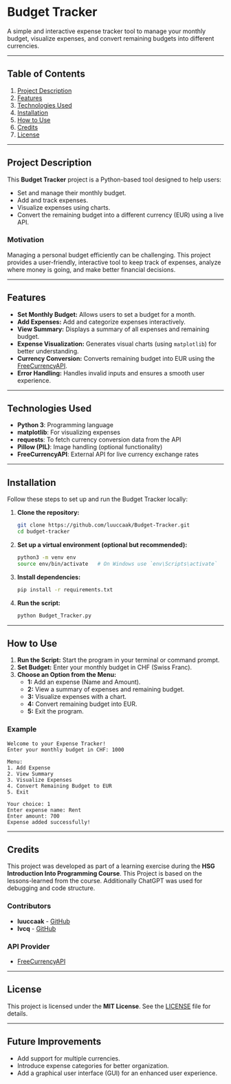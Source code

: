 # Budget Tracker

A simple and interactive expense tracker tool to manage your monthly budget, visualize expenses, and convert remaining budgets into different currencies.

---

## Table of Contents
1. [Project Description](#project-description)
2. [Features](#features)
3. [Technologies Used](#technologies-used)
4. [Installation](#installation)
5. [How to Use](#how-to-use)
6. [Credits](#credits)
7. [License](#license)

---

## Project Description
This **Budget Tracker** project is a Python-based tool designed to help users:
- Set and manage their monthly budget.
- Add and track expenses.
- Visualize expenses using charts.
- Convert the remaining budget into a different currency (EUR) using a live API.

### Motivation
Managing a personal budget efficiently can be challenging. This project provides a user-friendly, interactive tool to keep track of expenses, analyze where money is going, and make better financial decisions.

---

## Features
- **Set Monthly Budget:** Allows users to set a budget for a month.
- **Add Expenses:** Add and categorize expenses interactively.
- **View Summary:** Displays a summary of all expenses and remaining budget.
- **Expense Visualization:** Generates visual charts (using `matplotlib`) for better understanding.
- **Currency Conversion:** Converts remaining budget into EUR using the [FreeCurrencyAPI](https://freecurrencyapi.com/).
- **Error Handling:** Handles invalid inputs and ensures a smooth user experience.

---

## Technologies Used
- **Python 3**: Programming language
- **matplotlib**: For visualizing expenses
- **requests**: To fetch currency conversion data from the API
- **Pillow (PIL)**: Image handling (optional functionality)
- **FreeCurrencyAPI**: External API for live currency exchange rates

---

## Installation
Follow these steps to set up and run the Budget Tracker locally:

1. **Clone the repository:**
   ```bash
   git clone https://github.com/luuccaak/Budget-Tracker.git
   cd budget-tracker
   ```

2. **Set up a virtual environment (optional but recommended):**
   ```bash
   python3 -m venv env
   source env/bin/activate   # On Windows use `env\Scripts\activate`
   ```

3. **Install dependencies:**
   ```bash
   pip install -r requirements.txt
   ```

4. **Run the script:**
   ```bash
   python Budget_Tracker.py
   ```

---

## How to Use
1. **Run the Script:** Start the program in your terminal or command prompt.
2. **Set Budget:** Enter your monthly budget in CHF (Swiss Franc).
3. **Choose an Option from the Menu:**
   - **1:** Add an expense (Name and Amount).
   - **2:** View a summary of expenses and remaining budget.
   - **3:** Visualize expenses with a chart.
   - **4:** Convert remaining budget into EUR.
   - **5:** Exit the program.

### Example
```
Welcome to your Expense Tracker!
Enter your monthly budget in CHF: 1000

Menu:
1. Add Expense
2. View Summary
3. Visualize Expenses
4. Convert Remaining Budget to EUR
5. Exit

Your choice: 1
Enter expense name: Rent
Enter amount: 700
Expense added successfully!
```

---

## Credits
This project was developed as part of a learning exercise during the **HSG Introduction Into Programming Course**. This Project is based on the lessons-learned from the course. Additionally ChatGPT was used for debugging and code structure.

### Contributors
- **luuccaak** - [GitHub](https://github.com/luuccaak)
- **Ivcq** - [GitHub](https://github.com/Ivcq)

### API Provider
- [FreeCurrencyAPI](https://freecurrencyapi.com/)

---

## License
This project is licensed under the **MIT License**. See the [LICENSE](LICENSE) file for details.

---

## Future Improvements
- Add support for multiple currencies.
- Introduce expense categories for better organization.
- Add a graphical user interface (GUI) for an enhanced user experience.
